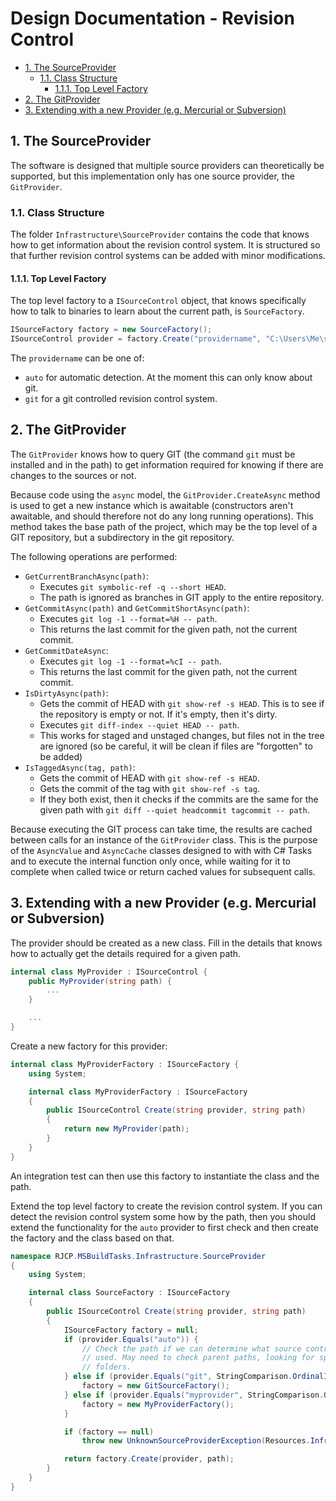 # Design Documentation - Revision Control <!-- omit in toc -->

- [1. The SourceProvider](#1-the-sourceprovider)
  - [1.1. Class Structure](#11-class-structure)
    - [1.1.1. Top Level Factory](#111-top-level-factory)
- [2. The GitProvider](#2-the-gitprovider)
- [3. Extending with a new Provider (e.g. Mercurial or Subversion)](#3-extending-with-a-new-provider-eg-mercurial-or-subversion)

## 1. The SourceProvider

The software is designed that multiple source providers can theoretically be
supported, but this implementation only has one source provider, the
`GitProvider`.

### 1.1. Class Structure

The folder `Infrastructure\SourceProvider` contains the code that knows how to
get information about the revision control system. It is structured so that
further revision control systems can be added with minor modifications.

#### 1.1.1. Top Level Factory

The top level factory to a `ISourceControl` object, that knows specifically how
to talk to binaries to learn about the current path, is `SourceFactory`.

```csharp
ISourceFactory factory = new SourceFactory();
ISourceControl provider = factory.Create("providername", "C:\Users\Me\sources\MyRepo");
```

The `providername` can be one of:

* `auto` for automatic detection. At the moment this can only know about git.
* `git` for a git controlled revision control system.

## 2. The GitProvider

The `GitProvider` knows how to query GIT (the command `git` must be installed
and in the path) to get information required for knowing if there are changes to
the sources or not.

Because code using the `async` model, the `GitProvider.CreateAsync` method is
used to get a new instance which is awaitable (constructors aren't awaitable,
and should therefore not do any long running operations). This method takes the
base path of the project, which may be the top level of a GIT repository, but a
subdirectory in the git repository.

The following operations are performed:

* `GetCurrentBranchAsync(path)`:
  * Executes `git symbolic-ref -q --short HEAD`.
  * The path is ignored as branches in GIT apply to the entire repository.
* `GetCommitAsync(path)` and `GetCommitShortAsync(path)`:
  * Executes `git log -1 --format=%H -- path`.
  * This returns the last commit for the given path, not the current commit.
* `GetCommitDateAsync`:
  * Executes `git log -1 --format=%cI -- path`.
  * This returns the last commit for the given path, not the current commit.
* `IsDirtyAsync(path)`:
  * Gets the commit of HEAD with `git show-ref -s HEAD`. This is to see if the
    repository is empty or not. If it's empty, then it's dirty.
  * Executes `git diff-index --quiet HEAD -- path`.
  * This works for staged and unstaged changes, but files not in the tree are
    ignored (so be careful, it will be clean if files are "forgotten" to be
    added)
* `IsTaggedAsync(tag, path)`:
  * Gets the commit of HEAD with `git show-ref -s HEAD`.
  * Gets the commit of the tag with `git show-ref -s tag`.
  * If they both exist, then it checks if the commits are the same for the given
    path with `git diff --quiet headcommit tagcommit -- path`.

Because executing the GIT process can take time, the results are cached between
calls for an instance of the `GitProvider` class. This is the purpose of the
`AsyncValue` and `AsyncCache` classes designed to with with C# Tasks and to
execute the internal function only once, while waiting for it to complete when
called twice or return cached values for subsequent calls.

## 3. Extending with a new Provider (e.g. Mercurial or Subversion)

The provider should be created as a new class. Fill in the details that knows
how to actually get the details required for a given path.

```csharp
internal class MyProvider : ISourceControl {
    public MyProvider(string path) {
        ...
    }

    ...
}
```

Create a new factory for this provider:

```csharp
internal class MyProviderFactory : ISourceFactory {
    using System;

    internal class MyProviderFactory : ISourceFactory
    {
        public ISourceControl Create(string provider, string path)
        {
            return new MyProvider(path);
        }
    }
}
```

An integration test can then use this factory to instantiate the class and the
path.

Extend the top level factory to create the revision control system. If you can
detect the revision control system some how by the path, then you should extend
the functionality for the `auto` provider to first check and then create the
factory and the class based on that.

```csharp
namespace RJCP.MSBuildTasks.Infrastructure.SourceProvider
{
    using System;

    internal class SourceFactory : ISourceFactory
    {
        public ISourceControl Create(string provider, string path)
        {
            ISourceFactory factory = null;
            if (provider.Equals("auto")) {
                // Check the path if we can determine what source control is
                // used. May need to check parent paths, looking for special
                // folders.
            } else if (provider.Equals("git", StringComparison.OrdinalIgnoreCase)) {
                factory = new GitSourceFactory();
            } else if (provider.Equals("myprovider", StringComparison.OrdinalIgnoreCase)) {
                factory = new MyProviderFactory();
            }

            if (factory == null)
                throw new UnknownSourceProviderException(Resources.Infra_Source_UnknownProvider, provider);

            return factory.Create(provider, path);
        }
    }
}
```
